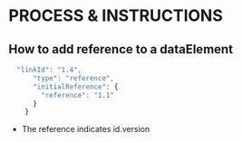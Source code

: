 # PROCESS & INSTRUCTIONS

## How to add reference to a dataElement

```javascript
  "linkId": "1.4",
      "type": "reference",
      "initialReference": {
        "reference": "1.1"
      }
    }
```

* The reference indicates id.version